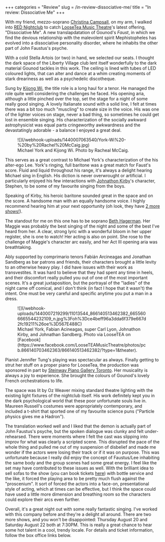 +++
categories = "Review"
slug = /in-review-dissociative-me/
title = "In review: Dissociative Me"
+++

With my friend, mezzo-soprano [Christina Campsall](/scene/people/christina-campsall/), on my arm, I walked into [RED Nightclub](http://www.rednightclub.ca/) to catch [LooseTea Music Theatre](/scene/companies/loose-tea-music-theatre/)'s latest offering, "Dissociative Me". A new translapdatation of Gounod's *Faust*, in which we find the devious relationship with the malevolent spirit Mephistopheles has evolved into a dissociative personality disorder, where he inhabits the other part of John Faustus's psyche. 

With a cold Stella Artois (or two) in hand, we selected our seats. I thought the dark space of the Liberty Village club lent itself wonderfully to the dark material Gounod tackles in this work. The ceiling is lined with tubes of LED coloured lights, that can alter and dance at a whim creating moments of stark dreariness as well as a psychedelic discotheque.

Sung by [Kijong Wi](https://ca.linkedin.com/pub/kijong-wi/34/730/a70), the title role is a long haul for a tenor. He managed the role quite well considering the challenges he faced. His opening aria, although a little pinched over the top, set the stage for a night of some really good singing. A lovely Italianate sound with a solid line, I felt at times there was a bit too much "muscling" to create size in the voice. His was one of the lighter voices on stage, never a bad thing, so sometimes he could get lost in ensemble singing. His characterization of the socially awkward astrophysicist was equal parts cringeworthy awkwardness and the devastatingly adorable - a balance I enjoyed a great deal. 

<figure data-type="image">
![](/webhook-uploads/1440007063540/York-Wi%20-%20by%20Rachel%20McCaig.jpg)
<figcaption>Michael York and Kijong Wi. Photo by Racheal McCaig.</figcaption>
</figure>

This serves as a great contrast to Michael York's characterization of the his alter-ego Lee. York's ringing, full baritone was a great match for Faust's score. Fluid and liquid throughout his range, it's always a delight hearing Michael sing in English. His diction is never overwrought or artificial. I particularly enjoyed his few interactions with [Johnathon Kirby](/scene/people/johnathon-kirby/)'s character, Stephen, to be some of my favourite singing from the boys.  

Speaking of Kirby, his heroic baritone sounded great in the space and on the score. A handsome man with an equally handsome voice. I highly recommend hearing him at your next opportunity (oh look, they have [2 more shows!](http://www.eventbrite.ca/e/dissociative-me-tickets-17700064369?ref=ebtnebtckt)).

The standout for me on this one has to be soprano [Beth Hagerman](/scene/people/beth-hagerman/). Her Maggie was probably the best singing of the night and some of the best I've heard from her. A clear, strong lyric with a wonderful bloom in her upper register, she is one to watch! Her acting is also on point. She rose to the challenge of Maggie's character arc easily, and her Act III opening aria was breathtaking. 

Ably supported by comprimario tenors Fabián Arcineagas and Jonathan Sandberg as bar patrons and friends, their characters brought a little levity to an otherwise heavy play. I did have issues with their work as transvestites. It was hard to believe that they had spent any time in heels, and their discomfort really pulled you out of one of the most important scenes. It's a great juxtaposition, but the portrayal of the "ladies" of the night came off comical, and I don't think (in fact I hope that it wasn't) the intent. One must be very careful and specific anytime you put a man in a dress. 

<figure data-type="image">
![](/webhook-uploads/1440007219299/11013544_866140513462382_6655606665544232109_n.jpg%3Foh%3Dce4beff96a3dda6f379e667d2fc19211%26oe%3D567E488C)
<figcaption>Michael York, Fabian Acineagas, super Carl Lyon, Johnathon Kirby, and Johnathan Sandberg. Photo via LooseTEA on [Facebook](https://www.facebook.com/LooseTEAMusicTheatre/photos/pcb.866140703462363/866140513462382/?type=1&theater).</figcaption>
</figure>

Pianist Jennifer Tung's playing was spectacular as always. Finally getting to strut her stuff on a proper piano for LooseTea, the production was sponsored in part by [Steinway Piano Gallery Toronto](http://www.steinwaytoronto.ca/). Her musicality is always a joy to experience. She brought the colours of Gounod's lovely French orchestrations to life. 

The space was lit by Oz Weaver mixing standard theatre lighting with the existing light fixtures of the nightclub itself. His work definitely kept you in the dark psychological world that these poor unfortunate souls live in. Maureen Russell's costumes were appropriately contemporary, and included a t-shirt that sported one of my favourite science puns ("Particle physics gives me a Hadron"). 

The translation worked well and I liked that the demon is actually part of John Faustus's psyche, but the spoken dialogue was clunky and felt under-rehearsed. There were moments where I felt the cast was slipping into improv for what was clearly a scripted scene. This disrupted the pace of the whole thing and pulled me out of my suspension of disbelief and made me wonder if the actors were losing their track or if it was on purpose. This was unfortunate because I really did enjoy the concept of Faustus/Lee inhabiting the same body and the group scenes had some great energy. I feel like the set may have contributed to these issues as well. With the brilliant idea to sell sofas to the show (you can book tickets [here](http://www.eventbrite.ca/e/dissociative-me-tickets-17700064369?ref=ebtnebtckt)) with bottle service and the like, it forced the playing area to be pretty much flush against the "proscenium". It sort of forced the actors into a face-on, presentational style of acting, which at times can be effective, but I think the space could have used a little more dimension and breathing room so the characters could explore their arcs even further. 

Overall, it's a great night out with some really fantastic singing. I've worked with this company before and they're a delight all around. There are two more shows, and you won't be disappointed: Thursday August 20 and Saturday August 22 both at 7:30PM. This is really a great chance to hear some hot talent in a cool, trendy locale. For details and ticket information, follow the box office links below.
